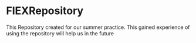 # FlEXRepository
This Repository created for our summer practice.
This gained experience of using the repository will help us in the future
